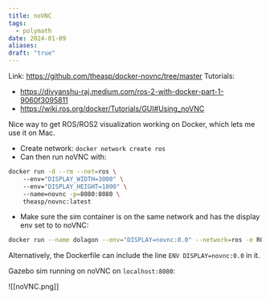 ```yaml
---
title: noVNC
tags:
  - polymath
date: 2024-01-09
aliases: 
draft: "true"
---
```

Link: https://github.com/theasp/docker-novnc/tree/master
Tutorials:
- https://divyanshu-raj.medium.com/ros-2-with-docker-part-1-9060f3095811
- https://wiki.ros.org/docker/Tutorials/GUI#Using_noVNC

Nice way to get ROS/ROS2 visualization working on Docker, which lets me use it on Mac.
- Create network: `docker network create ros`
- Can then run noVNC with:
```bash
docker run -d --rm --net=ros \  
	--env="DISPLAY_WIDTH=3000" \  
	--env="DISPLAY_HEIGHT=1800" \  
	--name=novnc -p=8080:8080 \  
	theasp/novnc:latest
```

- Make sure the sim container is on the same network and has the display env set to to noVNC:
```bash
docker run --name dolagon --env="DISPLAY=novnc:0.0" --network=ros -e ROS_DOMAIN_ID=9 -e RMW_IMPLEMENTATION=rmw_cyclonedds_cpp -e CYCLONEDDS_URI=/opt/polymathrobotics/dolagon_config/share/dolagon_config/config/dds_config.xml registry.gitlab.com/polymathrobotics/dolagon/dolagon_sim:humble ros2 launch dolagon_sim sim.launch.py
```

Alternatively, the Dockerfile can include the line `ENV DISPLAY=novnc:0.0` in it.

Gazebo sim running on noVNC on `localhost:8080`:

![[noVNC.png]]